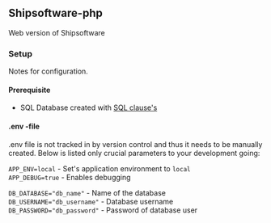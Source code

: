 ## Shipsoftware-php

Web version of Shipsoftware

### Setup

Notes for configuration.

#### Prerequisite

- SQL Database created with [SQL clause's](https://github.com/Shipsoftware-schoolproject/shipsoftware-sql/tree/master/MySQL)

#### .env -file

.env file is not tracked in by version control and thus it needs to be manually
created. Below is listed only crucial parameters to your development going:

`APP_ENV=local` - Set's application environment to `local`  
`APP_DEBUG=true` - Enables debugging

`DB_DATABASE="db_name"` - Name of the database  
`DB_USERNAME="db_username"` - Database username  
`DB_PASSWORD="db_password"` - Password of database user
